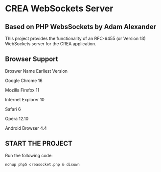 CREA WebSockets Server
======================

Based on PHP WebsSockets by Adam Alexander
------------------------------------------

This project provides the functionality of an RFC-6455 (or Version 13) WebSockets server for the CREA application.

Browser Support
---------------

Broswer Name Earliest Version

Google Chrome 16

Mozilla Firefox 11

Internet Explorer 10

Safari 6

Opera 12.10

Android Browser 4.4

START THE PROJECT
-----------------

Run the following code:

```
nohup php5 creasocket.php & disown
```
